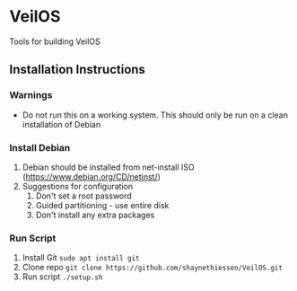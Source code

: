 # VeilOS
Tools for building VeilOS

## Installation Instructions
### Warnings
* Do not run this on a working system. This should only be run on a clean installation of Debian
### Install Debian
1. Debian should be installed from net-install ISO (https://www.debian.org/CD/netinst/)
2. Suggestions for configuration
   1. Don't set a root password
   2. Guided partitioning - use entire disk
   3. Don't install any extra packages
### Run Script
1. Install Git ```sudo apt install git```
2. Clone repo ```git clone https://github.com/shaynethiessen/VeilOS.git```
3. Run script ```./setup.sh```